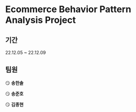# Ecommerce Behavior Pattern Analysis Project

## 기간

22.12.05 ~ 22.12.09

## 팀원

😏 **송한솔** 

😏 **송준호** 

😏 **김종현**

